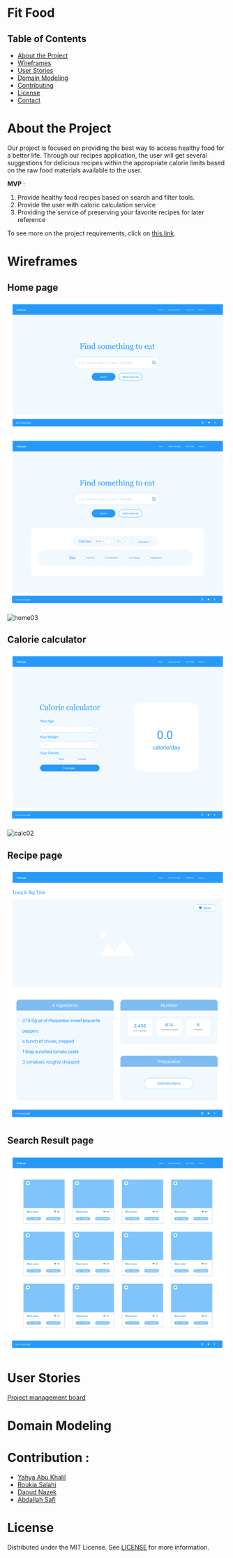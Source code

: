 #  Fit Food

## Table of Contents

- [About the Project](#about-the-project)
- [Wireframes](#Wireframes)
- [User Stories](#User-Stories)
- [Domain Modeling](#Domain-Modeling)
- [Contributing](#contributing)
- [License](#license)
- [Contact](#contact)

# About the Project

Our project is focused on providing the best way to access healthy food for a better life.
Through our recipes application, the user will get several suggestions for delicious recipes within the appropriate calorie limits based on the raw food materials available to the user.

**MVP** : 
1. Provide healthy food recipes based on search and filter tools.
2. Provide the user with caloric calculation service
3. Providing the service of preserving your favorite recipes for later reference

To see more on the project requirements, click on [this.link](requirements.md). 

# Wireframes

## Home page

![home01](/wireframe/HOME-01.png)

![home02](/wireframe/HOME-02.png)

![home03](/wireframe/HOME-03.png)

## Calorie calculator

![calc01](/wireframe/CalorieCalculator-01.png)

![calc02](/wireframe/CalorieCalculator-02.png)

## Recipe page

![recipe](/wireframe/RecipePage.png)

## Search Result page

![recipe](/wireframe/SearchResult.png)


# User Stories

[Project management board](https://trello.com/b/G0hz543R/fit-food)

# Domain Modeling

# Contribution :

- [Yahya Abu Khalil](https://github.com/AbuKhalil95)
- [Roukia Salahi](https://github.com/roukiaSalahi)
- [Daoud Nazek](https://github.com/daoudnazek)
- [Abdallah Safi](https://github.com/AbdallahSafi)


# License

Distributed under the MIT License. See [LICENSE](https://www.mit.edu/~amini/LICENSE.md) for more information.
